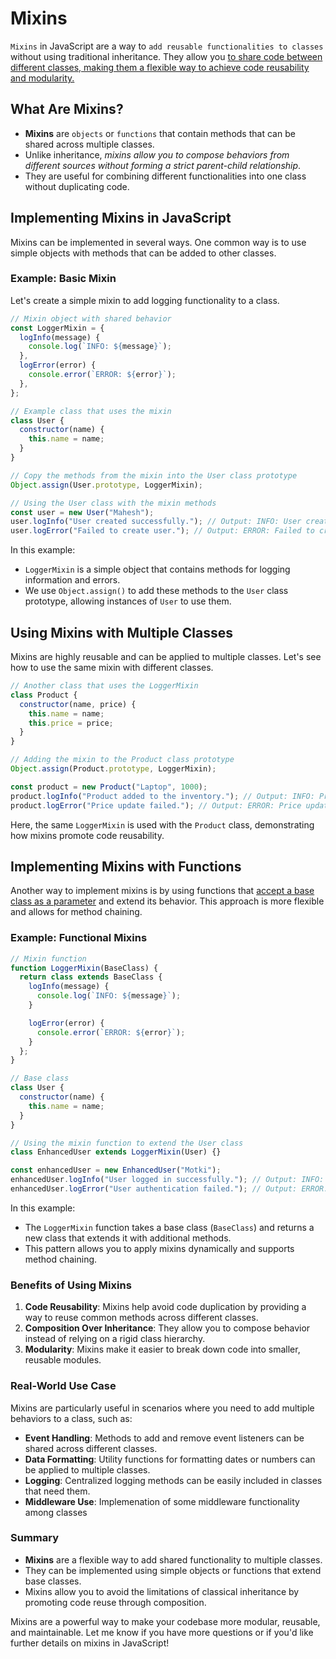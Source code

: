 # Mixins

`Mixins` in JavaScript are a way to `add reusable functionalities to classes` without using traditional inheritance. They allow you <u>to share code between different classes, making them a flexible way to achieve code reusability and modularity.</u>

## What Are Mixins?

- **Mixins** are `objects` or `functions` that contain methods that can be shared across multiple classes.
- Unlike inheritance, <i>mixins allow you to compose behaviors from different sources without forming a strict parent-child relationship</i>.
- They are useful for combining different functionalities into one class without duplicating code.

## Implementing Mixins in JavaScript

Mixins can be implemented in several ways. One common way is to use simple objects with methods that can be added to other classes.

### Example: Basic Mixin

Let's create a simple mixin to add logging functionality to a class.

```javascript
// Mixin object with shared behavior
const LoggerMixin = {
  logInfo(message) {
    console.log(`INFO: ${message}`);
  },
  logError(error) {
    console.error(`ERROR: ${error}`);
  },
};

// Example class that uses the mixin
class User {
  constructor(name) {
    this.name = name;
  }
}

// Copy the methods from the mixin into the User class prototype
Object.assign(User.prototype, LoggerMixin);

// Using the User class with the mixin methods
const user = new User("Mahesh");
user.logInfo("User created successfully."); // Output: INFO: User created successfully.
user.logError("Failed to create user."); // Output: ERROR: Failed to create user.
```

In this example:

- `LoggerMixin` is a simple object that contains methods for logging information and errors.
- We use `Object.assign()` to add these methods to the `User` class prototype, allowing instances of `User` to use them.

## Using Mixins with Multiple Classes

Mixins are highly reusable and can be applied to multiple classes. Let's see how to use the same mixin with different classes.

```javascript
// Another class that uses the LoggerMixin
class Product {
  constructor(name, price) {
    this.name = name;
    this.price = price;
  }
}

// Adding the mixin to the Product class prototype
Object.assign(Product.prototype, LoggerMixin);

const product = new Product("Laptop", 1000);
product.logInfo("Product added to the inventory."); // Output: INFO: Product added to the inventory.
product.logError("Price update failed."); // Output: ERROR: Price update failed.
```

Here, the same `LoggerMixin` is used with the `Product` class, demonstrating how mixins promote code reusability.

## Implementing Mixins with Functions

Another way to implement mixins is by using functions that <u>accept a base class as a parameter</u> and extend its behavior. This approach is more flexible and allows for method chaining.

### Example: Functional Mixins

```javascript
// Mixin function
function LoggerMixin(BaseClass) {
  return class extends BaseClass {
    logInfo(message) {
      console.log(`INFO: ${message}`);
    }

    logError(error) {
      console.error(`ERROR: ${error}`);
    }
  };
}

// Base class
class User {
  constructor(name) {
    this.name = name;
  }
}

// Using the mixin function to extend the User class
class EnhancedUser extends LoggerMixin(User) {}

const enhancedUser = new EnhancedUser("Motki");
enhancedUser.logInfo("User logged in successfully."); // Output: INFO: User logged in successfully.
enhancedUser.logError("User authentication failed."); // Output: ERROR: User authentication failed.
```

In this example:

- The `LoggerMixin` function takes a base class (`BaseClass`) and returns a new class that extends it with additional methods.
- This pattern allows you to apply mixins dynamically and supports method chaining.

### Benefits of Using Mixins

1. **Code Reusability**: Mixins help avoid code duplication by providing a way to reuse common methods across different classes.
2. **Composition Over Inheritance**: They allow you to compose behavior instead of relying on a rigid class hierarchy.
3. **Modularity**: Mixins make it easier to break down code into smaller, reusable modules.

### Real-World Use Case

Mixins are particularly useful in scenarios where you need to add multiple behaviors to a class, such as:

- **Event Handling**: Methods to add and remove event listeners can be shared across different classes.
- **Data Formatting**: Utility functions for formatting dates or numbers can be applied to multiple classes.
- **Logging**: Centralized logging methods can be easily included in classes that need them.
- **Middleware Use**: Implemenation of some middleware functionality among classes

### Summary

- **Mixins** are a flexible way to add shared functionality to multiple classes.
- They can be implemented using simple objects or functions that extend base classes.
- Mixins allow you to avoid the limitations of classical inheritance by promoting code reuse through composition.

Mixins are a powerful way to make your codebase more modular, reusable, and maintainable. Let me know if you have more questions or if you'd like further details on mixins in JavaScript!
